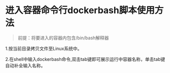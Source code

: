 # 进入容器命令行dockerbash脚本使用方法

> 前提：将要进入的容器内包含/bin/bash解释器



1.按当前目录拷贝文件至Linux系统中。

2.在shell中输入dockerbash命令,双击tab键即可展示运行中容器名称，单击tab键自动补全输入名称。